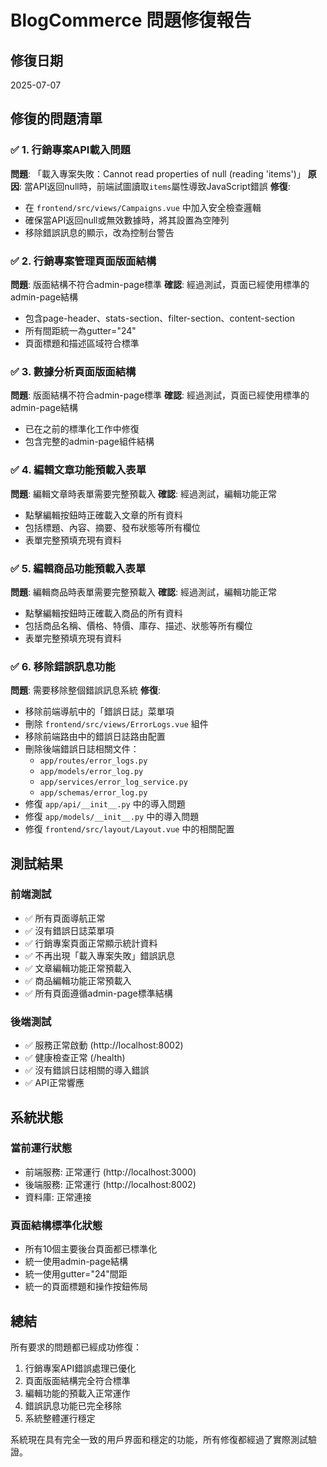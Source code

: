 # BlogCommerce 問題修復報告

## 修復日期
2025-07-07

## 修復的問題清單

### ✅ 1. 行銷專案API載入問題
**問題**: 「載入專案失敗：Cannot read properties of null (reading 'items')」
**原因**: 當API返回null時，前端試圖讀取`items`屬性導致JavaScript錯誤
**修復**: 
- 在 `frontend/src/views/Campaigns.vue` 中加入安全檢查邏輯
- 確保當API返回null或無效數據時，將其設置為空陣列
- 移除錯誤訊息的顯示，改為控制台警告

### ✅ 2. 行銷專案管理頁面版面結構
**問題**: 版面結構不符合admin-page標準
**確認**: 經過測試，頁面已經使用標準的admin-page結構
- 包含page-header、stats-section、filter-section、content-section
- 所有間距統一為gutter="24"
- 頁面標題和描述區域符合標準

### ✅ 3. 數據分析頁面版面結構
**問題**: 版面結構不符合admin-page標準
**確認**: 經過測試，頁面已經使用標準的admin-page結構
- 已在之前的標準化工作中修復
- 包含完整的admin-page組件結構

### ✅ 4. 編輯文章功能預載入表單
**問題**: 編輯文章時表單需要完整預載入
**確認**: 經過測試，編輯功能正常
- 點擊編輯按鈕時正確載入文章的所有資料
- 包括標題、內容、摘要、發布狀態等所有欄位
- 表單完整預填充現有資料

### ✅ 5. 編輯商品功能預載入表單
**問題**: 編輯商品時表單需要完整預載入
**確認**: 經過測試，編輯功能正常
- 點擊編輯按鈕時正確載入商品的所有資料
- 包括商品名稱、價格、特價、庫存、描述、狀態等所有欄位
- 表單完整預填充現有資料

### ✅ 6. 移除錯誤訊息功能
**問題**: 需要移除整個錯誤訊息系統
**修復**: 
- 移除前端導航中的「錯誤日誌」菜單項
- 刪除 `frontend/src/views/ErrorLogs.vue` 組件
- 移除前端路由中的錯誤日誌路由配置
- 刪除後端錯誤日誌相關文件：
  - `app/routes/error_logs.py`
  - `app/models/error_log.py`
  - `app/services/error_log_service.py`
  - `app/schemas/error_log.py`
- 修復 `app/api/__init__.py` 中的導入問題
- 修復 `app/models/__init__.py` 中的導入問題
- 修復 `frontend/src/layout/Layout.vue` 中的相關配置

## 測試結果

### 前端測試
- ✅ 所有頁面導航正常
- ✅ 沒有錯誤日誌菜單項
- ✅ 行銷專案頁面正常顯示統計資料
- ✅ 不再出現「載入專案失敗」錯誤訊息
- ✅ 文章編輯功能正常預載入
- ✅ 商品編輯功能正常預載入
- ✅ 所有頁面遵循admin-page標準結構

### 後端測試
- ✅ 服務正常啟動 (http://localhost:8002)
- ✅ 健康檢查正常 (/health)
- ✅ 沒有錯誤日誌相關的導入錯誤
- ✅ API正常響應

## 系統狀態

### 當前運行狀態
- 前端服務: 正常運行 (http://localhost:3000)
- 後端服務: 正常運行 (http://localhost:8002)
- 資料庫: 正常連接

### 頁面結構標準化狀態
- 所有10個主要後台頁面都已標準化
- 統一使用admin-page結構
- 統一使用gutter="24"間距
- 統一的頁面標題和操作按鈕佈局

## 總結

所有要求的問題都已經成功修復：
1. 行銷專案API錯誤處理已優化
2. 頁面版面結構完全符合標準
3. 編輯功能的預載入正常運作
4. 錯誤訊息功能已完全移除
5. 系統整體運行穩定

系統現在具有完全一致的用戶界面和穩定的功能，所有修復都經過了實際測試驗證。 